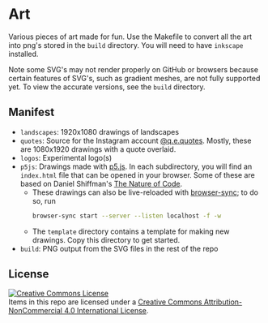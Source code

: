 # Art

Various pieces of art made for fun. Use the Makefile to convert all the art into
png's stored in the `build` directory. You will need to have `inkscape`
installed.

Note some SVG's may not render properly on GitHub or browsers because certain
features of SVG's, such as gradient meshes, are not fully supported yet. To view
the accurate versions, see the `build` directory.

## Manifest

- `landscapes`: 1920x1080 drawings of landscapes
- `quotes`: Source for the Instagram account
  [@q.e.quotes](https://www.instagram.com/q.e.quotes/). Mostly, these are
  1080x1920 drawings with a quote overlaid.
- `logos`: Experimental logo(s)
- `p5js`: Drawings made with [p5.js](https://p5js.org/). In each subdirectory,
  you will find an `index.html` file that can be opened in your browser. Some of
  these are based on Daniel Shiffman's
  [The Nature of Code](https://github.com/nature-of-code/noc-book-2).
  - These drawings can also be live-reloaded with
    [browser-sync](https://www.browsersync.io); to do so, run
    ```bash
    browser-sync start --server --listen localhost -f -w
    ```
  - The `template` directory contains a template for making new drawings.
    Copy this directory to get started.
- `build`: PNG output from the SVG files in the rest of the repo

## License

<a rel="license" href="http://creativecommons.org/licenses/by-nc/4.0/">
  <img
    alt="Creative Commons License"
    style="border-width:0"
    src="https://i.creativecommons.org/l/by-nc/4.0/88x31.png"
  />
</a>
<br />
Items in this repo are licensed under a <a rel="license" href="http://creativecommons.org/licenses/by-nc/4.0/">Creative Commons Attribution-NonCommercial 4.0 International License</a>.
